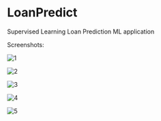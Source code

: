 # LoanPredict
Supervised Learning Loan Prediction ML application

Screenshots:

![1](https://github.com/zenorahul/LoanPredict/assets/57430979/8f6fe5d8-62b0-4fae-b110-fd90d4e3efc3)

![2](https://github.com/zenorahul/LoanPredict/assets/57430979/2dd74a5d-1921-41a9-8917-087cda476b3e)

![3](https://github.com/zenorahul/LoanPredict/assets/57430979/608cb8b8-5496-4b82-a20c-b0029906b52c)

![4](https://github.com/zenorahul/LoanPredict/assets/57430979/1ef82850-395d-46b1-96d9-bf744c2a0a2c)

![5](https://github.com/zenorahul/LoanPredict/assets/57430979/f36c7146-7661-4635-aee8-a61775f73945)

